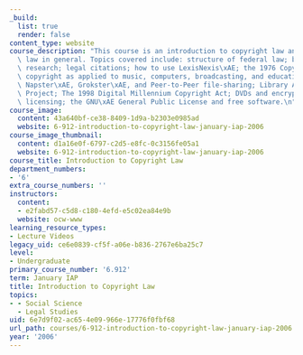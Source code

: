 ```yaml
---
_build:
  list: true
  render: false
content_type: website
course_description: "This course is an introduction to copyright law and American\
  \ law in general. Topics covered include: structure of federal law; basics of legal\
  \ research; legal citations; how to use LexisNexis\xAE; the 1976 Copyright Act;\
  \ copyright as applied to music, computers, broadcasting, and education; fair use;\
  \ Napster\xAE, Grokster\xAE, and Peer-to-Peer file-sharing; Library Access to Music\
  \ Project; The 1998 Digital Millennium Copyright Act; DVDs and encryption; software\
  \ licensing; the GNU\xAE General Public License and free software.\n"
course_image:
  content: 43a640bf-ce38-8409-1d9a-b2303e0985ad
  website: 6-912-introduction-to-copyright-law-january-iap-2006
course_image_thumbnail:
  content: d1a16e0f-6797-c2d5-e8fc-0c3156fe05a1
  website: 6-912-introduction-to-copyright-law-january-iap-2006
course_title: Introduction to Copyright Law
department_numbers:
- '6'
extra_course_numbers: ''
instructors:
  content:
  - e2fabd57-c5d8-c180-4efd-e5c02ea84e9b
  website: ocw-www
learning_resource_types:
- Lecture Videos
legacy_uid: ce6e0839-cf5f-a06e-b836-2767e6ba25c7
level:
- Undergraduate
primary_course_number: '6.912'
term: January IAP
title: Introduction to Copyright Law
topics:
- - Social Science
  - Legal Studies
uid: 6e7d9f02-ac65-4e09-966e-17776f0fbf68
url_path: courses/6-912-introduction-to-copyright-law-january-iap-2006
year: '2006'
---
```

